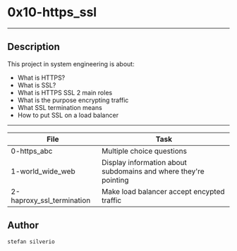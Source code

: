 # 0x10-https_ssl
---
## Description

This project in system engineering is about:
* What is HTTPS?
* What is SSL?
* What is HTTPS SSL 2 main roles
* What is the purpose encrypting traffic
* What SSL termination means
* How to put SSL on a load balancer

---
File|Task
---|---
0-https_abc | Multiple choice questions
1-world_wide_web | Display information about subdomains and where they're pointing
2-haproxy_ssl_termination | Make load balancer accept encypted traffic

## Author
`stefan silverio`

